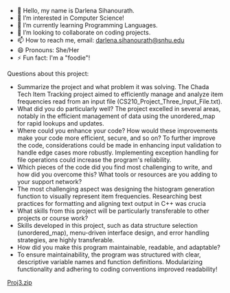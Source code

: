 - 👋 Hello, my name is Darlena Sihanourath.
- 👀 I’m interested in Computer Science!
- 🌱 I’m currently learning Programming Languages.
- 💞️ I’m looking to collaborate on coding projects.
- 📫 How to reach me, email: darlena.sihanourath@snhu.edu
- 😄 Pronouns: She/Her
- ⚡ Fun fact: I'm a "foodie"! 

Questions about this project:
- Summarize the project and what problem it was solving.
  The Chada Tech Item Tracking project aimed to efficiently manage and analyze item frequencies read from an input file (CS210_Project_Three_Input_File.txt). 
- What did you do particularly well?
   The project excelled in several areas, notably in the efficient management of data using the unordered_map for rapid lookups and updates. 
- Where could you enhance your code? How would these improvements make your code more efficient, secure, and so on?
   To further improve the code, considerations could be made in enhancing input validation to handle edge cases more robustly. Implementing exception handling for file operations could increase the program's reliability.
- Which pieces of the code did you find most challenging to write, and how did you overcome this? What tools or resources are you adding to your support network?
- The most challenging aspect was designing the histogram generation function to visually represent item frequencies. Researching best practices for formatting and aligning text output in C++ was crucia
- What skills from this project will be particularly transferable to other projects or course work?
-  Skills developed in this project, such as data structure selection (unordered_map), menu-driven interface design, and error handling strategies, are highly transferable.
- How did you make this program maintainable, readable, and adaptable?
-  To ensure maintainability, the program was structured with clear, descriptive variable names and function definitions. Modularizing functionality and adhering to coding conventions improved readability!

  




<!---
princessda/princessda is a ✨ special ✨ repository because its `README.md` (this file) appears on your GitHub profile.
You can click the Preview link to take a look at your changes.
--->
[Proj3.zip](https://github.com/user-attachments/files/16023832/Proj3.zip)
